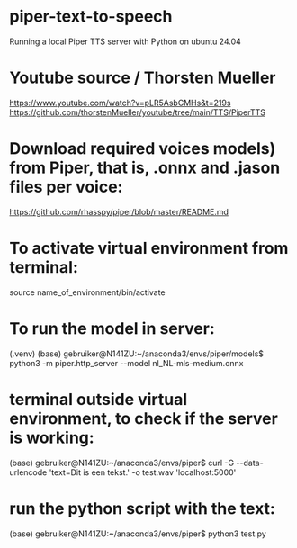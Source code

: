 # piper-text-to-speech
Running a local Piper TTS server with Python on ubuntu 24.04

# Youtube source / Thorsten Mueller
https://www.youtube.com/watch?v=pLR5AsbCMHs&t=219s 
https://github.com/thorstenMueller/youtube/tree/main/TTS/PiperTTS 

# Download required voices models) from Piper, that is, .onnx and .jason files per voice:
[https://github.com/rhasspy/piper/blob/master/README.md ](https://github.com/rhasspy/piper/blob/master/README.md#voices)

# To activate virtual environment from terminal:
source name_of_environment/bin/activate

# To run the model in server:
(.venv) (base) gebruiker@N141ZU:~/anaconda3/envs/piper/models$ python3 -m piper.http_server --model nl_NL-mls-medium.onnx


# terminal outside virtual environment, to check if the server is working:
(base) gebruiker@N141ZU:~/anaconda3/envs/piper$ curl -G --data-urlencode 'text=Dit is een tekst.' -o test.wav 'localhost:5000'

# run the python script with the text:
(base) gebruiker@N141ZU:~/anaconda3/envs/piper$ python3 test.py
